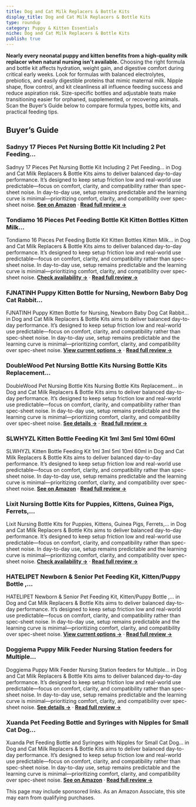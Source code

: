 ```yaml
---
title: Dog and Cat Milk Replacers & Bottle Kits
display_title: Dog and Cat Milk Replacers & Bottle Kits
type: roundup
category: Puppy & Kitten Essentials
niche: Dog and Cat Milk Replacers & Bottle Kits
publish: true
---
```


<p><strong>Nearly every neonatal puppy and kitten benefits from a high-quality milk replacer when natural nursing isn't available.</strong> Choosing the right formula and bottle kit affects hydration, weight gain, and digestive comfort during critical early weeks. Look for formulas with balanced electrolytes, prebiotics, and easily digestible proteins that mimic maternal milk. Nipple shape, flow control, and kit cleanliness all influence feeding success and reduce aspiration risk. Size-specific bottles and adjustable teats make transitioning easier for orphaned, supplemented, or recovering animals. Scan the Buyer’s Guide below to compare formula types, bottle kits, and practical feeding tips.</p>

<h2>Buyer’s Guide</h2>
<h3>Sadnyy 17 Pieces Pet Nursing Bottle Kit Including 2 Pet Feeding…</h3>
<p>Sadnyy 17 Pieces Pet Nursing Bottle Kit Including 2 Pet Feeding… in Dog and Cat Milk Replacers & Bottle Kits aims to deliver balanced day-to-day performance. It’s designed to keep setup friction low and real-world use predictable&mdash;focus on comfort, clarity, and compatibility rather than spec-sheet noise. In day-to-day use, setup remains predictable and the learning curve is minimal&mdash;prioritizing comfort, clarity, and compatibility over spec-sheet noise. <a href="https://amzn.to/4okRaeJ" target="_blank" rel="nofollow sponsored noopener noopener" target="_blank"><strong>See on Amazon</strong></a> · <a href="/reviews/sadnyy-17-pieces-pet-nursing-bottle-kit-including-2-pet-feeding-bottle-e6487f57/"><strong>Read full review &rarr;</strong></a></p>
<h3>Tondiamo 16 Pieces Pet Feeding Bottle Kit Kitten Bottles Kitten Milk…</h3>
<p>Tondiamo 16 Pieces Pet Feeding Bottle Kit Kitten Bottles Kitten Milk… in Dog and Cat Milk Replacers & Bottle Kits aims to deliver balanced day-to-day performance. It’s designed to keep setup friction low and real-world use predictable&mdash;focus on comfort, clarity, and compatibility rather than spec-sheet noise. In day-to-day use, setup remains predictable and the learning curve is minimal&mdash;prioritizing comfort, clarity, and compatibility over spec-sheet noise. <a href="https://amzn.to/3W8GmEv" target="_blank" rel="nofollow sponsored noopener noopener" target="_blank"><strong>Check availability &rarr;</strong></a> · <a href="/reviews/tondiamo-16-pieces-pet-feeding-bottle-kit-kitten-bottles-kitten-milk-re-d069f362/"><strong>Read full review &rarr;</strong></a></p>
<h3>FJNATINH Puppy Kitten Bottle for Nursing, Newborn Baby Dog Cat Rabbit…</h3>
<p>FJNATINH Puppy Kitten Bottle for Nursing, Newborn Baby Dog Cat Rabbit… in Dog and Cat Milk Replacers & Bottle Kits aims to deliver balanced day-to-day performance. It’s designed to keep setup friction low and real-world use predictable&mdash;focus on comfort, clarity, and compatibility rather than spec-sheet noise. In day-to-day use, setup remains predictable and the learning curve is minimal&mdash;prioritizing comfort, clarity, and compatibility over spec-sheet noise. <a href="https://amzn.to/4nWikZN" target="_blank" rel="nofollow sponsored noopener noopener" target="_blank"><strong>View current options &rarr;</strong></a> · <a href="/reviews/fjnatinh-puppy-kitten-bottle-for-nursing-newborn-baby-dog-cat-rabbit-fe-0541bf0f/"><strong>Read full review &rarr;</strong></a></p>
<h3>DoubleWood Pet Nursing Bottle Kits Nursing Bottle Kits Replacement…</h3>
<p>DoubleWood Pet Nursing Bottle Kits Nursing Bottle Kits Replacement… in Dog and Cat Milk Replacers & Bottle Kits aims to deliver balanced day-to-day performance. It’s designed to keep setup friction low and real-world use predictable&mdash;focus on comfort, clarity, and compatibility rather than spec-sheet noise. In day-to-day use, setup remains predictable and the learning curve is minimal&mdash;prioritizing comfort, clarity, and compatibility over spec-sheet noise. <a href="https://amzn.to/42KZ5K1" target="_blank" rel="nofollow sponsored noopener noopener" target="_blank"><strong>See details &rarr;</strong></a> · <a href="/reviews/doublewood-pet-nursing-bottle-kits-nursing-bottle-kits-replacement-nipp-0066c3ae/"><strong>Read full review &rarr;</strong></a></p>
<h3>SLWHYZL Kitten Bottle Feeding Kit 1ml 3ml 5ml 10ml 60ml</h3>
<p>SLWHYZL Kitten Bottle Feeding Kit 1ml 3ml 5ml 10ml 60ml in Dog and Cat Milk Replacers & Bottle Kits aims to deliver balanced day-to-day performance. It’s designed to keep setup friction low and real-world use predictable&mdash;focus on comfort, clarity, and compatibility rather than spec-sheet noise. In day-to-day use, setup remains predictable and the learning curve is minimal&mdash;prioritizing comfort, clarity, and compatibility over spec-sheet noise. <a href="https://amzn.to/47nBlhL" target="_blank" rel="nofollow sponsored noopener noopener" target="_blank"><strong>See on Amazon</strong></a> · <a href="/reviews/slwhyzl-kitten-bottle-feeding-kit-1ml-3ml-5ml-10ml-60ml-kitten-milk-rep-75618031/"><strong>Read full review &rarr;</strong></a></p>
<h3>Lixit Nursing Bottle Kits for Puppies, Kittens, Guinea Pigs, Ferrets,…</h3>
<p>Lixit Nursing Bottle Kits for Puppies, Kittens, Guinea Pigs, Ferrets,… in Dog and Cat Milk Replacers & Bottle Kits aims to deliver balanced day-to-day performance. It’s designed to keep setup friction low and real-world use predictable&mdash;focus on comfort, clarity, and compatibility rather than spec-sheet noise. In day-to-day use, setup remains predictable and the learning curve is minimal&mdash;prioritizing comfort, clarity, and compatibility over spec-sheet noise. <a href="https://amzn.to/4qeo9mC" target="_blank" rel="nofollow sponsored noopener noopener" target="_blank"><strong>Check availability &rarr;</strong></a> · <a href="/reviews/lixit-nursing-bottle-kits-for-puppies-kittens-guinea-pigs-ferrets-rabbi-0e6e8f08/"><strong>Read full review &rarr;</strong></a></p>
<h3>HATELIPET Newborn & Senior Pet Feeding Kit, Kitten/Puppy Bottle ,…</h3>
<p>HATELIPET Newborn & Senior Pet Feeding Kit, Kitten/Puppy Bottle ,… in Dog and Cat Milk Replacers & Bottle Kits aims to deliver balanced day-to-day performance. It’s designed to keep setup friction low and real-world use predictable&mdash;focus on comfort, clarity, and compatibility rather than spec-sheet noise. In day-to-day use, setup remains predictable and the learning curve is minimal&mdash;prioritizing comfort, clarity, and compatibility over spec-sheet noise. <a href="https://amzn.to/4qemJsn" target="_blank" rel="nofollow sponsored noopener noopener" target="_blank"><strong>View current options &rarr;</strong></a> · <a href="/reviews/hatelipet-newborn-senior-pet-feeding-kit-kitten-puppy-bottle-50ml-syrin-9de2967a/"><strong>Read full review &rarr;</strong></a></p>
<h3>Doggiema Puppy Milk Feeder Nursing Station feeders for Multiple…</h3>
<p>Doggiema Puppy Milk Feeder Nursing Station feeders for Multiple… in Dog and Cat Milk Replacers & Bottle Kits aims to deliver balanced day-to-day performance. It’s designed to keep setup friction low and real-world use predictable&mdash;focus on comfort, clarity, and compatibility rather than spec-sheet noise. In day-to-day use, setup remains predictable and the learning curve is minimal&mdash;prioritizing comfort, clarity, and compatibility over spec-sheet noise. <a href="https://amzn.to/47sAYlW" target="_blank" rel="nofollow sponsored noopener noopener" target="_blank"><strong>See details &rarr;</strong></a> · <a href="/reviews/doggiema-puppy-milk-feeder-nursing-station-feeders-for-multiple-puppies-f9197d2b/"><strong>Read full review &rarr;</strong></a></p>
<h3>Xuanda Pet Feeding Bottle and Syringes with Nipples for Small Cat Dog…</h3>
<p>Xuanda Pet Feeding Bottle and Syringes with Nipples for Small Cat Dog… in Dog and Cat Milk Replacers & Bottle Kits aims to deliver balanced day-to-day performance. It’s designed to keep setup friction low and real-world use predictable&mdash;focus on comfort, clarity, and compatibility rather than spec-sheet noise. In day-to-day use, setup remains predictable and the learning curve is minimal&mdash;prioritizing comfort, clarity, and compatibility over spec-sheet noise. <a href="https://amzn.to/4q8Q5IV" target="_blank" rel="nofollow sponsored noopener noopener" target="_blank"><strong>See on Amazon</strong></a> · <a href="/reviews/xuanda-pet-feeding-bottle-and-syringes-with-nipples-for-small-cat-dog-animals/"><strong>Read full review &rarr;</strong></a></p>
<aside class="disclosure">This page may include sponsored links. As an Amazon Associate, this site may earn from qualifying purchases.</aside>
